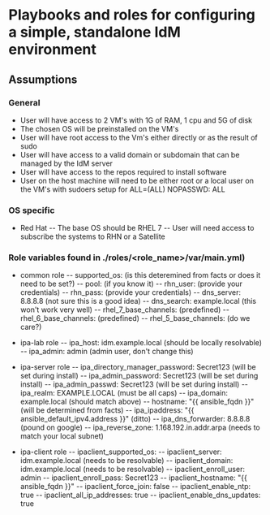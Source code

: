 # Playbooks and roles for configuring a simple, standalone IdM environment

## Assumptions

### General
- User will have access to 2 VM's with 1G of RAM, 1 cpu and 5G of disk
- The chosen OS will be preinstalled on the VM's
- User will have root access to the Vm's either directly or as the result of sudo
- User will have access to a valid domain or subdomain that can be managed by the IdM server
- User will have access to the repos required to install software
- User on the host machine will need to be either root or a local user on the VM's with sudoers setup for
 <username>        ALL=(ALL)       NOPASSWD: ALL


### OS specific
- Red Hat
-- The base OS should be RHEL 7
-- User will need access to subscribe the systems to RHN or a Satellite

### Role variables found in ./roles/<role_name>/var/main.yml)
- common role 
-- supported_os: (is this deteremined from facts or does it need to be set?)
-- pool: (if you know it)
-- rhn_user: (provide your credentials)
-- rhn_pass:  (provide your credentials)
-- dns_server: 8.8.8.8 (not sure this is a good idea)
-- dns_search: example.local (this won't work very well)
-- rhel_7_base_channels: (predefined)
-- rhel_6_base_channels: (predefined)
-- rhel_5_base_channels: (do we care?)

- ipa-lab role
-- ipa_host: idm.example.local  (should be locally resolvable)
-- ipa_admin: admin (admin user, don't change this)

- ipa-server role
-- ipa_directory_manager_password: Secret123 (will be set during install)
-- ipa_admin_password: Secret123 (will be set during install)
-- ipa_admin_passwd: Secret123 (will be set during install)
-- ipa_realm: EXAMPLE.LOCAL (must be all caps)
-- ipa_domain: example.local (should match above)
-- hostname: "{{ ansible_fqdn }}" (will be determined from facts)
-- ipa_ipaddress: "{{ ansible_default_ipv4.address }}" (ditto)
-- ipa_dns_forwarder: 8.8.8.8 (pound on google)
-- ipa_reverse_zone: 1.168.192.in.addr.arpa (needs to match your local subnet)

- ipa-client role
-- ipaclient_supported_os:
-- ipaclient_server: idm.example.local (needs to be resolvable)
-- ipaclient_domain: idm.example.local (needs to be resolvable)
-- ipaclient_enroll_user: admin
-- ipaclient_enroll_pass: Secret123
-- ipaclient_hostname: "{{ ansible_fqdn }}"
-- ipaclient_force_join: false
-- ipaclient_enable_ntp: true
-- ipaclient_all_ip_addresses: true
-- ipaclient_enable_dns_updates: true

